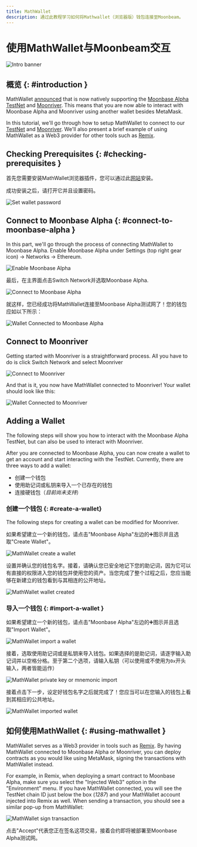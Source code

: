 ```yaml
---
title: MathWallet
description: 通过此教程学习如何将Mathwallet（浏览器版）钱包连接至Moonbeam。
---
```


# 使用MathWallet与Moonbeam交互

![Intro banner](/images/mathwallet/mathwallet-banner.png)

## 概览 {: #introduction } 

MathWallet [announced](https://mathwallet.org/moonbeam-wallet/en/) that is now natively supporting the [Moonbase Alpha TestNet](/networks/moonbase/) and [Moonriver](/networks/moonriver/). This means that you are now able to interact with Moonbase Alpha and Moonriver using another wallet besides MetaMask.

In this tutorial, we'll go through how to setup MathWallet to connect to our [TestNet](#connect-to-moonbase-alpha) and [Moonriver](#connect-to-moonriver). We'll also present a brief example of using MathWallet as a Web3 provider for other tools such as [Remix](/integrations/remix/).

## Checking Prerequisites {: #checking-prerequisites } 

首先您需要安装MathWallet浏览器插件，您可以通过此[网站](https://mathwallet.org/en-us/)安装。

成功安装之后，请打开它并且设置密码。

![Set wallet password](/images/mathwallet/mathwallet-images-1.png)

## Connect to Moonbase Alpha {: #connect-to-moonbase-alpha } 

In this part, we'll go through the process of connecting MathWallet to Moonbase Alpha. Enable Moonbase Alpha under Settings (top right gear icon) -> Networks -> Ethereum.

![Enable Moonbase Alpha](/images/mathwallet/mathwallet-images-2.png)

最后，在主界面点击Switch Network并选取Moonbase Alpha.

![Connect to Moonbase Alpha](/images/mathwallet/mathwallet-images-3.png)

就这样，您已经成功将MathWallet连接至Moonbase Alpha测试网了！您的钱包应如以下所示：

![Wallet Connected to Moonbase Alpha](/images/mathwallet/mathwallet-images-4.png)

## Connect to Moonriver

Getting started with Moonriver is a straightforward process. All you have to do is click Switch Network and select Moonriver

![Connect to Moonriver](/images/mathwallet/mathwallet-images-5.png)

And that is it, you now have MathWallet connected to Moonriver! Your wallet should look like this:

![Wallet Connected to Moonriver](/images/mathwallet/mathwallet-images-6.png)

## Adding a Wallet

The following steps will show you how to interact with the Moonbase Alpha TestNet, but can also be used to interact with Moonriver.

After you are connected to Moonbase Alpha, you can now create a wallet to get an account and start interacting with the TestNet. Currently, there are three ways to add a wallet:

 - 创建一个钱包
 - 使用助记词或私钥来导入一个已存在的钱包
- 连接硬钱包（_目前尚未支持_）

### 创建一个钱包 {: #create-a-wallet}

The following steps for creating a wallet can be modified for Moonriver.

如果希望建立一个新的钱包，请点击"Moonbase Alpha"左边的:heavy_plus_sign:图示并且选取"Create Wallet"。

![MathWallet create a wallet](/images/mathwallet/mathwallet-images-7.png)

设置并确认您的钱包名字。接着，请确认您已安全地记下您的助记词，因为它可以有直接的权限进入您的钱包并使用您的资产。当您完成了整个过程之后，您应当能够在新建立的钱包看到与其相连的公开地址。

![MathWallet wallet created](/images/mathwallet/mathwallet-images-8.png)

### 导入一个钱包 {: #import-a-wallet } 

如果希望建立一个新的钱包，请点击"Moonbase Alpha"左边的:heavy_plus_sign:图示并且选取"Import Wallet"。

![MathWallet import a wallet](/images/mathwallet/mathwallet-images-9.png)

接着，选取使用助记词或是私钥来导入钱包。如果选择的是助记词，请逐字输入助记词并以空格分格。至于第二个选项，请输入私钥（可以使用或不使用为`0x`开头输入，两者皆能运作）

![MathWallet private key or mnemonic import](/images/mathwallet/mathwallet-images-10.png)

接着点击下一步，设定好钱包名字之后就完成了！您应当可以在您输入的钱包上看到其相应的公共地址。

![MathWallet imported wallet](/images/mathwallet/mathwallet-images-11.png)

## 如何使用MathWallet {: #using-mathwallet } 

MathWallet serves as a Web3 provider in tools such as [Remix](/integrations/remix/). By having MathWallet connected to Moonbase Alpha or Moonriver, you can deploy contracts as you would like using MetaMask, signing the transactions with MathWallet instead.

For example, in Remix, when deploying a smart contract to Moonbase Alpha, make sure you select the "Injected Web3" option in the "Environment" menu. If you have MathWallet connected, you will see the TestNet chain ID just below the box (_1287_) and your MathWallet account injected into Remix as well. When sending a transaction, you should see a similar pop-up from MathWallet:

![MathWallet sign transaction](/images/mathwallet/mathwallet-images-12.png)

点击"Accept"代表您正在签名这项交易，接着合约即将被部署至Moonbase Alpha测试网。
